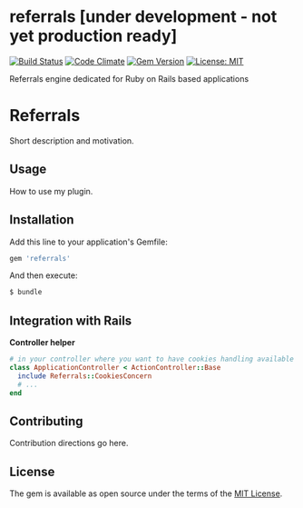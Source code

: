 # referrals [under development - not yet production ready]

[![Build Status](https://travis-ci.org/psagan/referrals.svg?branch=master)](https://travis-ci.org/psagan/referrals)
[![Code Climate](https://codeclimate.com/github/psagan/referrals/badges/gpa.svg)](https://codeclimate.com/github/psagan/referrals)
[![Gem Version](https://badge.fury.io/rb/referrals.svg)](https://badge.fury.io/rb/referrals)
[![License: MIT](https://img.shields.io/badge/License-MIT-yellow.svg)](https://opensource.org/licenses/MIT)

Referrals engine dedicated for Ruby on Rails based applications

# Referrals
Short description and motivation.

## Usage
How to use my plugin.

## Installation
Add this line to your application's Gemfile:

```ruby
gem 'referrals'
```

And then execute:
```bash
$ bundle
```

## Integration with Rails
**Controller helper**
```ruby
# in your controller where you want to have cookies handling available
class ApplicationController < ActionController::Base
  include Referrals::CookiesConcern  
  # ...  
end  
```

## Contributing
Contribution directions go here.

## License
The gem is available as open source under the terms of the [MIT License](http://opensource.org/licenses/MIT).
